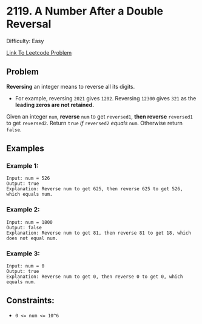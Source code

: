# 2119. A Number After a Double Reversal
Difficulty: Easy

[Link To Leetcode Problem](https://leetcode.com/problems/a-number-after-a-double-reversal/)

## Problem
**Reversing** an integer means to reverse all its digits.

- For example, reversing `2021` gives `1202`. Reversing `12300` gives `321` as the **leading zeros are not retained.**

Given an integer `num`, **reverse** `num` to get `reversed1`, **then reverse** `reversed1` to get `reversed2`. Return `true` *if* `reversed2` *equals* `num`. Otherwise return `false`.

## Examples
### Example 1:
```
Input: num = 526
Output: true
Explanation: Reverse num to get 625, then reverse 625 to get 526, which equals num.
```
### Example 2:
```
Input: num = 1800
Output: false
Explanation: Reverse num to get 81, then reverse 81 to get 18, which does not equal num.
```
### Example 3:
```
Input: num = 0
Output: true
Explanation: Reverse num to get 0, then reverse 0 to get 0, which equals num.
```

## Constraints:
- `0 <= num <= 10^6`